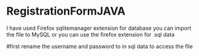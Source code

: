 # RegistrationFormJAVA

I have used Firefox sqlitemanager extension for database
you can import the file to MySQL or 
you can use the firefox extension for .sql data

#first rename the username and password to in sql data to access the file
